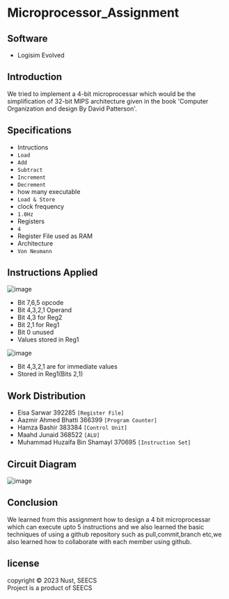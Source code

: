 # Microprocessor_Assignment

## Software 
- Logisim Evolved 
## Introduction 
We tried to implement a 4-bit microprocessar which would be the simplification of 32-bit MIPS architecture given in the book
'Computer Organization and design By David Patterson'. 
## Specifications
- Intructions
- `Load`
- `Add`
- `Subtract`
- `Increment`
- `Decrement` 
- how many executable
- `Load & Store`
- clock frequency 
- `1.0Hz`
- Registers
- `4`
- Register File used as RAM
- Architecture 
- `Von Neumann`
## Instructions Applied
![image](https://user-images.githubusercontent.com/127649787/230788808-7b7087d0-dbc8-4c70-aae4-251479345ba6.png)
- Bit 7,6,5 opcode 
- Bit 4,3,2,1 Operand
- Bit 4,3 for Reg2 
- Bit 2,1 for Reg1
- Bit 0 unused
- Values stored in Reg1

![image](https://user-images.githubusercontent.com/127649787/230789078-bc00d13c-ee2c-4c12-91fb-11f2551ca74c.png)
- Bit 4,3,2,1 are for immediate values 
- Stored in Reg1(Bits 2,1)
## Work Distribution
- Eisa Sarwar 392285
`[Register File]`
- Aazmir Ahmed Bhatti 366399
`[Program Counter]`
- Hamza Bashir 383384
`[Control Unit]`
- Maahd Junaid 368522
`[ALU]`
- Muhammad Huzaifa Bin Shamayl 370695
`[Instruction Set]`

## Circuit Diagram 
![image](https://user-images.githubusercontent.com/127649787/230788542-a9f7cddb-5a59-4b9e-9e44-c36a00c92672.png)
## Conclusion 
We learned from this assignment how to design a 4 bit microprocessar which can execute upto 5 instructions and we also learned the basic techniques of using a github repository such as pull,commit,branch etc,we also learned how to collaborate with each member using github. 
## license 
copyright © 2023 Nust, SEECS  
Project is a product of SEECS
